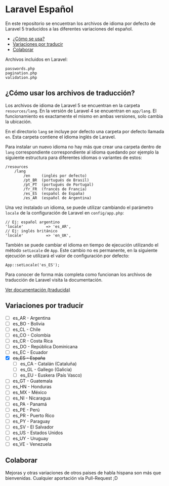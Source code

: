 # Laravel Español

En este repositorio se encuentran los archivos de idioma por defecto de Laravel 5 traducidos a las diferentes variaciones del español.

- [¿Cómo se usa?](#como-se-usa)
- [Variaciones por traducir](#variaciones-por-traducir)
- [Colaborar](#colaborar)

<a name="variaciones-por-traducir"></a>
Archivos incluidos en Laravel:
```
passwords.php
pagination.php
validation.php
```


## ¿Cómo usar los archivos de traducción?

Los archivos de idioma de Laravel 5 se encuentran en la carpeta `resources/lang`. En la versión de Laravel 4 se encuentran en `app/lang`. El funcionamiento es exactamente el mismo en ambas versiones, solo cambia la ubicación.

En el directorio `lang` se incluye por defecto una carpeta por defecto llamada `en`. Esta carpeta contiene el idioma inglés de Laravel.

Para instalar un nuevo idioma no hay más que crear una carpeta dentro de `lang` correspondiente correspondiente al idioma quedando por ejemplo la siguiente estructura para diferentes idiomas o variantes de estos:
```
/resources
    /lang
        /en     (inglés por defecto)
        /pt_BR  (portugués de Brasil)
        /pt_PT  (portugués de Portugal)
        /fr_FR  (francés de Francia)
        /es_ES  (español de España)
        /es_AR  (español de Argentina)
```
Una vez instalado un idioma, se puede utilizar cambiando el parámetro `locale` de la configuración de Laravel en `config/app.php`:

```
// Ej: español argentino
'locale'          => 'es_AR',
// Ej: inglés británico
'locale'          => 'en_UK',
```

También se puede cambiar el idioma en tiempo de ejecución utilizando el método `setLocale` de `App`. Este cambio no es permanente, en la siguiente ejecución se utilizará el valor de configuración por defecto:

```
App::setLocale('es_ES');
```

Para conocer de forma más completa como funcionan los archivos de traducción de Laravel visita la documentación.

[Ver documentación (traducida)](http://laraveles.com/docs/4.1/localization)

<a name="variaciones-por-traducir"></a>
## Variaciones por traducir

- [ ] es_AR - Argentina
- [ ] es_BO - Bolivia
- [ ] es_CL - Chile
- [ ] es_CO - Colombia
- [ ] es_CR - Costa Rica
- [ ] es_DO - República Dominicana
- [ ] es_EC - Ecuador
- [x] ~~es_ES - España~~
  - [ ] es_CA - Catalán (Cataluña)
  - [ ] es_GL - Gallego (Galicia)
  - [ ] es_EU - Euskera (País Vasco)
- [ ] es_GT - Guatemala
- [ ] es_HN - Honduras
- [ ] es_MX - México
- [ ] es_NI - Nicaragua
- [ ] es_PA - Panamá
- [ ] es_PE - Perú
- [ ] es_PR - Puerto Rico
- [ ] es_PY - Paraguay
- [ ] es_SV - El Salvador
- [ ] es_US - Estados Unidos
- [ ] es_UY - Uruguay
- [ ] es_VE - Venezuela

<a name="colaborar"></a>
## Colaborar

Mejoras y otras variaciones de otros paises de habla hispana son más que bienvenidas. Cualquier aportación vía Pull-Request ;D
